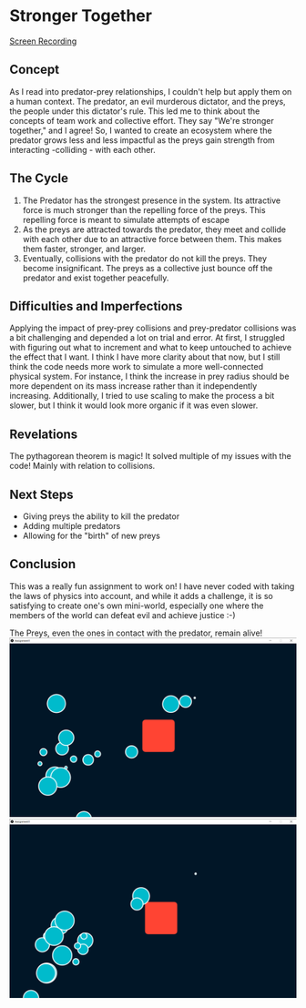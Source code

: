 # Stronger Together
[Screen Recording](https://www.youtube.com/watch?v=vLMYLRdXG7s&feature=youtu.be)

## Concept
As I read into predator-prey relationships, I couldn't help but apply them on a human context. The predator, an evil murderous dictator, and the preys, the people under this dictator's rule. This led me to think about the concepts of team work and collective effort. They say "We're stronger together," and I agree! So, I wanted to create an ecosystem where the predator grows less and less impactful as the preys gain strength from interacting -colliding - with each other. 

## The Cycle 
1. The Predator has the strongest presence in the system. Its attractive force is much stronger than the repelling force of the preys. This repelling force is meant to simulate attempts of escape 
2. As the preys are attracted towards the predator, they meet and collide with each other due to an attractive force between them. This makes them faster, stronger, and larger. 
3. Eventually, collisions with the predator do not kill the preys. They become insignificant. The preys as a collective just bounce off the predator and exist together peacefully. 

## Difficulties and Imperfections
Applying the impact of prey-prey collisions and prey-predator collisions was a bit challenging and depended a lot on trial and error. At first, I struggled with figuring out what to increment and what to keep untouched to achieve the effect that I want. I think I have more clarity about that now, but I still think the code needs more work to simulate a more well-connected physical system. For instance, I think the increase in prey radius should be more dependent on its mass increase rather than it independently increasing. Additionally, I tried to use scaling to make the process a bit slower, but I think it would look more organic if it was even slower.

## Revelations
The pythagorean theorem is magic! It solved multiple of my issues with the code! Mainly with relation to collisions. 
## Next Steps
- Giving preys the ability to kill the predator
- Adding multiple predators
- Allowing for the "birth" of new preys


## Conclusion
This was a really fun assignment to work on! I have never coded with taking the laws of physics into account, and while it adds a challenge, it is so satisfying to create one's own mini-world, especially one where the members of the world can defeat evil and achieve justice :-) 

The Preys, even the ones in contact with the predator, remain alive!
![Screenshot1](https://github.com/sarahalyahya/robotapsyche/blob/3a9912d36b42a81aa9390e9312c7e386ad1ef9e1/feb14/Screenshot1.png)
![Screenshot2](https://github.com/sarahalyahya/robotapsyche/blob/bf40b8dddc04787b673e41c0d48376405960092d/feb14/Screenshot2.png)
